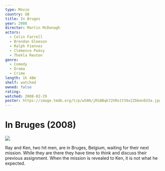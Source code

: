 ```yaml
---
type: Movie
country: GB
title: In Bruges
year: 2008
director: Martin McDonagh
actors:
  - Colin Farrell
  - Brendan Gleeson
  - Ralph Fiennes
  - Clémence Poésy
  - Thekla Reuten
genre:
  - Comedy
  - Drama
  - Crime
length: 1h 48m
shelf: watched
owned: false
rating:
watched: 2008-02-29
poster: https://image.tmdb.org/t/p/w500/jMiBBqk72VRo1Y39x2ZbbenEU3a.jpg
---
```


# In Bruges (2008)

![](https://image.tmdb.org/t/p/w500/jMiBBqk72VRo1Y39x2ZbbenEU3a.jpg)

Ray and Ken, two hit men, are in Bruges, Belgium, waiting for their next mission. While they are there they have time to think and discuss their previous assignment. When the mission is revealed to Ken, it is not what he expected.
